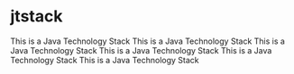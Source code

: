 # jtstack
This is a Java Technology Stack
This is a Java Technology Stack
This is a Java Technology Stack
This is a Java Technology Stack
This is a Java Technology Stack
This is a Java Technology Stack
